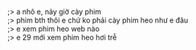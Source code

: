 ;> a nhô e, nảy giờ cày phim<br>
;> phim bth thôi e chứ ko phải cày phim heo như e đâu<br>
;> e xem phim heo web nào<br>
;> e 29 mới xem phim heo hơi trễ
